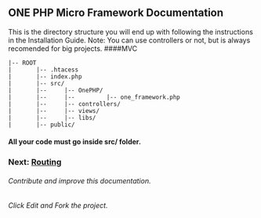 ## ONE PHP Micro Framework Documentation

This is the directory structure you will end up with following the instructions in the Installation Guide.
Note: You can use controllers or not, but is always recomended for big projects.
####MVC

    |-- ROOT
    |       |-- .htacess
    |       |-- index.php
    |       |-- src/
    |       |--     |-- OnePHP/
    |       |--     |--         |-- one_framework.php
    |       |--     |-- controllers/    
    |       |--     |-- views/
    |       |--     |-- libs/
    |       |-- public/

#### All your code must go inside src/ folder.
### Next: [Routing ](routing.md "Start with routings")

###### Contribute and improve this documentation.
###### Click Edit and Fork the project.
